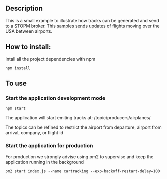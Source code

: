 ## Description
This is a small example to illustrate how tracks can be generated and send to a STOPM broker.
This samples sends updates of flights moving over the USA between airports.

## How to install:
Intall all the project dependencies with npm
```
npm install
```

## To use
### Start the application development mode
```
npm start
```
The application will start emiting tracks at: 
/topic/producers/airplanes/

The topics can be refined to restrict the airport from departure, airport from arrival, company, or flight id 

### Start the application for production
For production we strongly advise using pm2 to supervise and keep the application running in the background
```
pm2 start index.js --name cartracking --exp-backoff-restart-delay=100
```
